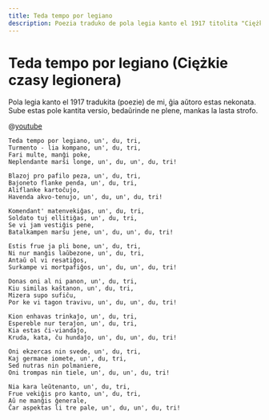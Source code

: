 ```yaml
---
title: Teda tempo por legiano
description: Poezia traduko de pola legia kanto el 1917 titolita "Ciężkie czasy legionera".
---
```


# Teda tempo por legiano (Ciężkie czasy legionera)

Pola legia kanto el 1917 tradukita (poezie) de mi, ĝia aŭtoro estas nekonata. Sube estas pole kantita versio, bedaŭrinde ne plene, mankas la lasta strofo.

@[youtube](D90AjwmQlag)

```
Teda tempo por legiano, un', du, tri,
Turmento - lia kompano, un', du, tri,
Fari multe, manĝi poke,
Neplendante marŝi longe, un', du, un', du, tri!

Blazoj pro pafilo peza, un', du, tri,
Bajoneto flanke penda, un', du, tri,
Aliflanke kartoĉujo,
Havenda akvo-tenujo, un', du, un', du, tri!

Komendant' matenvekiĝas, un', du, tri,
Soldato tuj ellitiĝas, un', du, tri,
Se vi jam vestiĝis pene,
Batalkampen marŝu jene, un', du, un', du, tri!

Estis frue ja pli bone, un', du, tri,
Ni nur manĝis laŭbezone, un', du, tri,
Antaŭ ol vi resatiĝos,
Surkampe vi mortpafiĝos, un', du, un', du, tri!

Donas oni al ni panon, un', du, tri,
Kiu similas kaŝtanon, un', du, tri,
Mizera supo sufiĉu,
Por ke vi tagon travivu, un', du, un', du, tri!

Kion enhavas trinkaĵo, un', du, tri,
Espereble nur teraĵon, un', du, tri,
Kia estas ĉi-viandaĵo,
Kruda, kata, ĉu hundaĵo, un', du, un', du, tri!

Oni ekzercas nin svede, un', du, tri,
Kaj germane iomete, un', du, tri,
Sed nutras nin polmaniere,
Oni trompas nin tiele, un', du, un', du, tri!

Nia kara leŭtenanto, un', du, tri,
Frue vekiĝis pro kanto, un', du, tri,
Aŭ ne manĝis ĝenerale,
Ĉar aspektas li tre pale, un', du, un', du, tri!
```